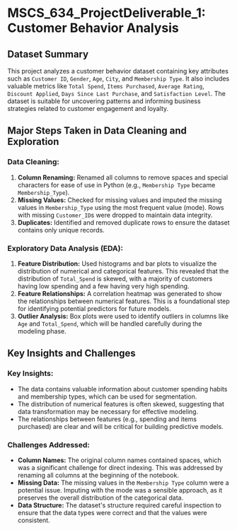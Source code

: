 # MSCS_634_ProjectDeliverable_1: Customer Behavior Analysis

## Dataset Summary
This project analyzes a customer behavior dataset containing key attributes such as `Customer ID`, `Gender`, `Age`, `City`, and `Membership Type`. It also includes valuable metrics like `Total Spend`, `Items Purchased`, `Average Rating`, `Discount Applied`, `Days Since Last Purchase`, and `Satisfaction Level`. The dataset is suitable for uncovering patterns and informing business strategies related to customer engagement and loyalty.

## Major Steps Taken in Data Cleaning and Exploration

### **Data Cleaning:**
1.  **Column Renaming:** Renamed all columns to remove spaces and special characters for ease of use in Python (e.g., `Membership Type` became `Membership_Type`).
2.  **Missing Values:** Checked for missing values and imputed the missing values in `Membership_Type` using the most frequent value (mode). Rows with missing `Customer_ID`s were dropped to maintain data integrity.
3.  **Duplicates:** Identified and removed duplicate rows to ensure the dataset contains only unique records.

### **Exploratory Data Analysis (EDA):**
1.  **Feature Distribution:** Used histograms and bar plots to visualize the distribution of numerical and categorical features. This revealed that the distribution of `Total_Spend` is skewed, with a majority of customers having low spending and a few having very high spending.
2.  **Feature Relationships:** A correlation heatmap was generated to show the relationships between numerical features. This is a foundational step for identifying potential predictors for future models.
3.  **Outlier Analysis:** Box plots were used to identify outliers in columns like `Age` and `Total_Spend`, which will be handled carefully during the modeling phase.

## Key Insights and Challenges
### **Key Insights:**
* The data contains valuable information about customer spending habits and membership types, which can be used for segmentation.
* The distribution of numerical features is often skewed, suggesting that data transformation may be necessary for effective modeling.
* The relationships between features (e.g., spending and items purchased) are clear and will be critical for building predictive models.

### **Challenges Addressed:**
* **Column Names:** The original column names contained spaces, which was a significant challenge for direct indexing. This was addressed by renaming all columns at the beginning of the notebook.
* **Missing Data:** The missing values in the `Membership Type` column were a potential issue. Imputing with the mode was a sensible approach, as it preserves the overall distribution of the categorical data.
* **Data Structure:** The dataset's structure required careful inspection to ensure that the data types were correct and that the values were consistent.
